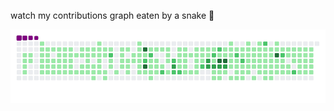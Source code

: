 watch my contributions graph eaten by a snake 🐍 

![snake gif](https://github.com/Mario263/sankeeatingcontribution/blob/output/github-contribution-grid-snake.gif)
